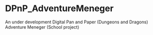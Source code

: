 # DPnP_AdventureMeneger
An under development Digital Pan and Paper (Dungeons and Dragons) Adventure Meneger (School project)
